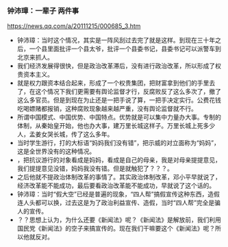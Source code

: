 ### 钟沛璋：一辈子 两件事
https://news.qq.com/a/20111215/000685_3.htm
- 钟沛璋：当时这个情况，其实是一阵风刮过去完了就是这样。到现在三十年之后，一个县里面批评一个县太爷，批评一个县委书记，县委书记可以派警车到北京来抓人。
- 我们经济发展得很快，但是政治改革滞后，没有进行政治改革，所以形成了权贵资本主义。
- 就是权力跟资本结合起来，形成了一个权贵集团，把财富拿到他们的手里去了，在这个情况下我们更需要有舆论监督才行，反腐败反了这么多次了，撤了这么多官员。但是到现在为止还是一把手说了算，一把手决定实行。公费花钱吃喝嫖赌都报销，这种腐败现象越来越严重，没有舆论监督就不行。
- 所谓中国模式、中国优势、中国特点。优势就是可以集中力量办大事。专制的体制，从秦始皇开始，他也办大事，建万里长城这样子。万里长城上死多少人，孟姜女哭长城，传了这么多年。
- 当时学生游行，打的大标语“妈妈我们没有错”，把示威的对立面称为“妈妈”，这是全世界没有的这种情况。
- ，把抗议游行的对象看成是妈妈，看成是自己的母亲，我是对母亲提提意见，我们提提意见没错，妈妈我没有错。但是就触犯了？？？。
- 之后他就不提政治体制改革的事情了。其实政治体制改革，邓小平早就说了，经济改革能不能成功，最后要看政治改革能不能成功，早就说了这个话的。
- 钟沛璋：当时“假大空”已经是普遍的现象，“四人帮”搞假宣传这种东西，造假连人头都可以换，过去这是为了政治利益宣传、造假，当时“四人帮”完全是骗人的宣传。
- ？？思想上认为，为什么还要《新闻法》呢？《新闻法》是解放前，我们利用国民党《新闻法》的空子来搞宣传的。现在我们干嘛要这个《新闻法》呢？所以他就反对。